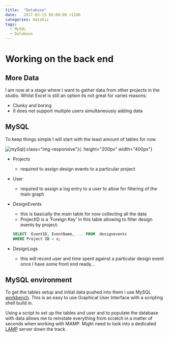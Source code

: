 ```yaml
---
title:  "Database"
date:   2017-03-15 08:00:00 +1100
categories: dataViz
tags:
  - MySQL
  - Database
---
```


# Working on the back end 

## More Data

I am now at a stage where I want to gather data from other projects in the studio. Whilst Excel is still an option its not great for varies reasons:

* Clunky and boring
* It does not support multiple users simultaneously adding data


## MySQL

To keep things simple I will start with the least amount of tables for now.

![mySql](/assets/images/posts/2017-03-13MySQLstructure.png){:class="img-responsive"}{: height="200px" width="400px"}

* Projects
    * required to assign design events to a particular project

* User
    * required to assign a log entry to a user to allow for filtering of the main graph

* DesignEvents
    * this is basically the main table for now collecting all the data 
    * ProjectID is a 'Foreign Key' in this table allowing to filter design events by project:

    ```sql
    SELECT  EventID, EventName, ... FROM  designevents 
    WHERE Project ID = x;
    ```

* DesignLogs
   * this will record user and time spent against a particular design event once I have some front end ready...

## MySQL environment

To get the tables setup and initial data pushed into them I use MySQL [workbench](https://www.mysql.com/products/workbench/). This is an easy to use Graphical User Interface with a scripting shell build in.

Using a script to set up the tables and user and to populate the database with data allows me to reinstate everything from scratch in a matter of seconds when working with MAMP. Might need to look into a dedicated [LAMP](https://aws.amazon.com/marketplace/pp/B0078UIFF2) server down the track.


